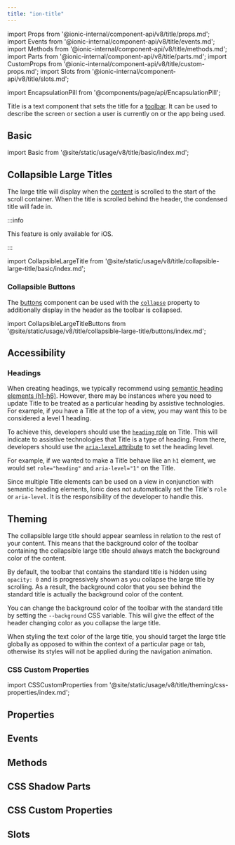 ```yaml
---
title: "ion-title"
---
```

import Props from '@ionic-internal/component-api/v8/title/props.md';
import Events from '@ionic-internal/component-api/v8/title/events.md';
import Methods from '@ionic-internal/component-api/v8/title/methods.md';
import Parts from '@ionic-internal/component-api/v8/title/parts.md';
import CustomProps from '@ionic-internal/component-api/v8/title/custom-props.md';
import Slots from '@ionic-internal/component-api/v8/title/slots.md';

<head>
  <title>ion-title: Ionic Framework App Title Component for Toolbars</title>
  <meta name="description" content="ion-title is a component that sets the title of the toolbar. Read to learn more about title and collapsible title components and usage for Ionic Framework Apps." />
</head>

import EncapsulationPill from '@components/page/api/EncapsulationPill';

<EncapsulationPill type="shadow" />


Title is a text component that sets the title for a [toolbar](./toolbar). It can be used to describe the screen or section a user is currently on or the app being used.

## Basic

import Basic from '@site/static/usage/v8/title/basic/index.md';

<Basic />

## Collapsible Large Titles

The large title will display when the [content](./content) is scrolled to the start of the scroll container. When the title is scrolled behind the header, the condensed title will fade in.

:::info

This feature is only available for iOS.

:::

import CollapsibleLargeTitle from '@site/static/usage/v8/title/collapsible-large-title/basic/index.md';

<CollapsibleLargeTitle />

### Collapsible Buttons

The [buttons](./buttons.md) component can be used with the [`collapse`](./buttons.md#collapse) property to additionally display in the header as the toolbar is collapsed.


import CollapsibleLargeTitleButtons from '@site/static/usage/v8/title/collapsible-large-title/buttons/index.md';

<CollapsibleLargeTitleButtons />

## Accessibility

### Headings

When creating headings, we typically recommend using [semantic heading elements (h1-h6)](https://developer.mozilla.org/en-US/docs/Web/HTML/Element/Heading_Elements). However, there may be instances where you need to update Title to be treated as a particular heading by assistive technologies. For example, if you have a Title at the top of a view, you may want this to be considered a level 1 heading.

To achieve this, developers should use the [`heading` role](https://developer.mozilla.org/en-US/docs/Web/Accessibility/ARIA/Roles/heading_role) on Title. This will indicate to assistive technologies that Title is a type of heading. From there, developers should use the [`aria-level` attribute](https://developer.mozilla.org/en-US/docs/Web/Accessibility/ARIA/Attributes/aria-level) to set the heading level.

For example, if we wanted to make a Title behave like an `h1` element, we would set `role="heading"` and `aria-level="1"` on the Title.

Since multiple Title elements can be used on a view in conjunction with semantic heading elements, Ionic does not automatically set the Title's `role` or `aria-level`. It is the responsibility of the developer to handle this.

## Theming

The collapsible large title should appear seamless in relation to the rest of your content. This means that the background color of the toolbar containing the collapsible large title should always match the background color of the content.

By default, the toolbar that contains the standard title is hidden using `opacity: 0` and is progressively shown as you collapse the large title by scrolling. As a result, the background color that you see behind the standard title is actually the background color of the content.

You can change the background color of the toolbar with the standard title by setting the `--background` CSS variable. This will give the effect of the header changing color as you collapse the large title.

When styling the text color of the large title, you should target the large title globally as opposed to within the context of a particular page or tab, otherwise its styles will not be applied during the navigation animation.

### CSS Custom Properties

import CSSCustomProperties from '@site/static/usage/v8/title/theming/css-properties/index.md';

<CSSCustomProperties />

## Properties
<Props />

## Events
<Events />

## Methods
<Methods />

## CSS Shadow Parts
<Parts />

## CSS Custom Properties
<CustomProps />

## Slots
<Slots />
